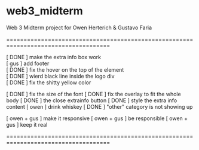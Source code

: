 web3_midterm
============

Web 3 Midterm project for Owen Herterich &amp; Gustavo Faria


====================================================================================

[ DONE ] make the extra info box work</br>
[ gus ] add footer</br>
[ DONE ] fix the hover on the top of the element</br>
[ DONE ] wierd black line inside the logo div</br>
[ DONE ] fix the shitty yellow color</br> 

[ DONE ] fix the size of the font
[ DONE ] fix the overlay to fit the whole body
[ DONE ] the close extrainfo button
[ DONE ] style the extra info content
[ owen ] drink whiskey
[ DONE ] "other" category is not showing up

[ owen + gus ] make it responsive
[ owen + gus ] be responsible
[ owen + gus ] keep it real

====================================================================================